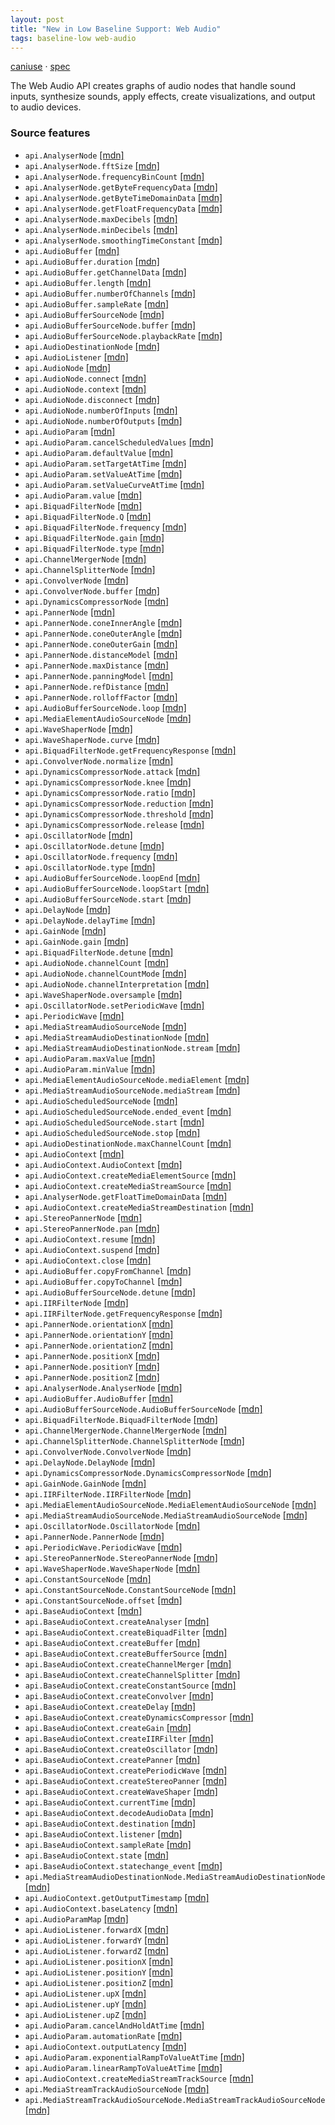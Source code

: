 ```yaml
---
layout: post
title: "New in Low Baseline Support: Web Audio"
tags: baseline-low web-audio
---
```


[caniuse](https://caniuse.com/?search=web-audio) · [spec](https://webaudio.github.io/web-audio-api/)

The Web Audio API creates graphs of audio nodes that handle sound inputs, synthesize sounds, apply effects, create visualizations, and output to audio devices.

### Source features

- ``api.AnalyserNode`` [[mdn]](https://https://developer.mozilla.org/en-US/search?q=api.AnalyserNode)
- ``api.AnalyserNode.fftSize`` [[mdn]](https://https://developer.mozilla.org/en-US/search?q=api.AnalyserNode.fftSize)
- ``api.AnalyserNode.frequencyBinCount`` [[mdn]](https://https://developer.mozilla.org/en-US/search?q=api.AnalyserNode.frequencyBinCount)
- ``api.AnalyserNode.getByteFrequencyData`` [[mdn]](https://https://developer.mozilla.org/en-US/search?q=api.AnalyserNode.getByteFrequencyData)
- ``api.AnalyserNode.getByteTimeDomainData`` [[mdn]](https://https://developer.mozilla.org/en-US/search?q=api.AnalyserNode.getByteTimeDomainData)
- ``api.AnalyserNode.getFloatFrequencyData`` [[mdn]](https://https://developer.mozilla.org/en-US/search?q=api.AnalyserNode.getFloatFrequencyData)
- ``api.AnalyserNode.maxDecibels`` [[mdn]](https://https://developer.mozilla.org/en-US/search?q=api.AnalyserNode.maxDecibels)
- ``api.AnalyserNode.minDecibels`` [[mdn]](https://https://developer.mozilla.org/en-US/search?q=api.AnalyserNode.minDecibels)
- ``api.AnalyserNode.smoothingTimeConstant`` [[mdn]](https://https://developer.mozilla.org/en-US/search?q=api.AnalyserNode.smoothingTimeConstant)
- ``api.AudioBuffer`` [[mdn]](https://https://developer.mozilla.org/en-US/search?q=api.AudioBuffer)
- ``api.AudioBuffer.duration`` [[mdn]](https://https://developer.mozilla.org/en-US/search?q=api.AudioBuffer.duration)
- ``api.AudioBuffer.getChannelData`` [[mdn]](https://https://developer.mozilla.org/en-US/search?q=api.AudioBuffer.getChannelData)
- ``api.AudioBuffer.length`` [[mdn]](https://https://developer.mozilla.org/en-US/search?q=api.AudioBuffer.length)
- ``api.AudioBuffer.numberOfChannels`` [[mdn]](https://https://developer.mozilla.org/en-US/search?q=api.AudioBuffer.numberOfChannels)
- ``api.AudioBuffer.sampleRate`` [[mdn]](https://https://developer.mozilla.org/en-US/search?q=api.AudioBuffer.sampleRate)
- ``api.AudioBufferSourceNode`` [[mdn]](https://https://developer.mozilla.org/en-US/search?q=api.AudioBufferSourceNode)
- ``api.AudioBufferSourceNode.buffer`` [[mdn]](https://https://developer.mozilla.org/en-US/search?q=api.AudioBufferSourceNode.buffer)
- ``api.AudioBufferSourceNode.playbackRate`` [[mdn]](https://https://developer.mozilla.org/en-US/search?q=api.AudioBufferSourceNode.playbackRate)
- ``api.AudioDestinationNode`` [[mdn]](https://https://developer.mozilla.org/en-US/search?q=api.AudioDestinationNode)
- ``api.AudioListener`` [[mdn]](https://https://developer.mozilla.org/en-US/search?q=api.AudioListener)
- ``api.AudioNode`` [[mdn]](https://https://developer.mozilla.org/en-US/search?q=api.AudioNode)
- ``api.AudioNode.connect`` [[mdn]](https://https://developer.mozilla.org/en-US/search?q=api.AudioNode.connect)
- ``api.AudioNode.context`` [[mdn]](https://https://developer.mozilla.org/en-US/search?q=api.AudioNode.context)
- ``api.AudioNode.disconnect`` [[mdn]](https://https://developer.mozilla.org/en-US/search?q=api.AudioNode.disconnect)
- ``api.AudioNode.numberOfInputs`` [[mdn]](https://https://developer.mozilla.org/en-US/search?q=api.AudioNode.numberOfInputs)
- ``api.AudioNode.numberOfOutputs`` [[mdn]](https://https://developer.mozilla.org/en-US/search?q=api.AudioNode.numberOfOutputs)
- ``api.AudioParam`` [[mdn]](https://https://developer.mozilla.org/en-US/search?q=api.AudioParam)
- ``api.AudioParam.cancelScheduledValues`` [[mdn]](https://https://developer.mozilla.org/en-US/search?q=api.AudioParam.cancelScheduledValues)
- ``api.AudioParam.defaultValue`` [[mdn]](https://https://developer.mozilla.org/en-US/search?q=api.AudioParam.defaultValue)
- ``api.AudioParam.setTargetAtTime`` [[mdn]](https://https://developer.mozilla.org/en-US/search?q=api.AudioParam.setTargetAtTime)
- ``api.AudioParam.setValueAtTime`` [[mdn]](https://https://developer.mozilla.org/en-US/search?q=api.AudioParam.setValueAtTime)
- ``api.AudioParam.setValueCurveAtTime`` [[mdn]](https://https://developer.mozilla.org/en-US/search?q=api.AudioParam.setValueCurveAtTime)
- ``api.AudioParam.value`` [[mdn]](https://https://developer.mozilla.org/en-US/search?q=api.AudioParam.value)
- ``api.BiquadFilterNode`` [[mdn]](https://https://developer.mozilla.org/en-US/search?q=api.BiquadFilterNode)
- ``api.BiquadFilterNode.Q`` [[mdn]](https://https://developer.mozilla.org/en-US/search?q=api.BiquadFilterNode.Q)
- ``api.BiquadFilterNode.frequency`` [[mdn]](https://https://developer.mozilla.org/en-US/search?q=api.BiquadFilterNode.frequency)
- ``api.BiquadFilterNode.gain`` [[mdn]](https://https://developer.mozilla.org/en-US/search?q=api.BiquadFilterNode.gain)
- ``api.BiquadFilterNode.type`` [[mdn]](https://https://developer.mozilla.org/en-US/search?q=api.BiquadFilterNode.type)
- ``api.ChannelMergerNode`` [[mdn]](https://https://developer.mozilla.org/en-US/search?q=api.ChannelMergerNode)
- ``api.ChannelSplitterNode`` [[mdn]](https://https://developer.mozilla.org/en-US/search?q=api.ChannelSplitterNode)
- ``api.ConvolverNode`` [[mdn]](https://https://developer.mozilla.org/en-US/search?q=api.ConvolverNode)
- ``api.ConvolverNode.buffer`` [[mdn]](https://https://developer.mozilla.org/en-US/search?q=api.ConvolverNode.buffer)
- ``api.DynamicsCompressorNode`` [[mdn]](https://https://developer.mozilla.org/en-US/search?q=api.DynamicsCompressorNode)
- ``api.PannerNode`` [[mdn]](https://https://developer.mozilla.org/en-US/search?q=api.PannerNode)
- ``api.PannerNode.coneInnerAngle`` [[mdn]](https://https://developer.mozilla.org/en-US/search?q=api.PannerNode.coneInnerAngle)
- ``api.PannerNode.coneOuterAngle`` [[mdn]](https://https://developer.mozilla.org/en-US/search?q=api.PannerNode.coneOuterAngle)
- ``api.PannerNode.coneOuterGain`` [[mdn]](https://https://developer.mozilla.org/en-US/search?q=api.PannerNode.coneOuterGain)
- ``api.PannerNode.distanceModel`` [[mdn]](https://https://developer.mozilla.org/en-US/search?q=api.PannerNode.distanceModel)
- ``api.PannerNode.maxDistance`` [[mdn]](https://https://developer.mozilla.org/en-US/search?q=api.PannerNode.maxDistance)
- ``api.PannerNode.panningModel`` [[mdn]](https://https://developer.mozilla.org/en-US/search?q=api.PannerNode.panningModel)
- ``api.PannerNode.refDistance`` [[mdn]](https://https://developer.mozilla.org/en-US/search?q=api.PannerNode.refDistance)
- ``api.PannerNode.rolloffFactor`` [[mdn]](https://https://developer.mozilla.org/en-US/search?q=api.PannerNode.rolloffFactor)
- ``api.AudioBufferSourceNode.loop`` [[mdn]](https://https://developer.mozilla.org/en-US/search?q=api.AudioBufferSourceNode.loop)
- ``api.MediaElementAudioSourceNode`` [[mdn]](https://https://developer.mozilla.org/en-US/search?q=api.MediaElementAudioSourceNode)
- ``api.WaveShaperNode`` [[mdn]](https://https://developer.mozilla.org/en-US/search?q=api.WaveShaperNode)
- ``api.WaveShaperNode.curve`` [[mdn]](https://https://developer.mozilla.org/en-US/search?q=api.WaveShaperNode.curve)
- ``api.BiquadFilterNode.getFrequencyResponse`` [[mdn]](https://https://developer.mozilla.org/en-US/search?q=api.BiquadFilterNode.getFrequencyResponse)
- ``api.ConvolverNode.normalize`` [[mdn]](https://https://developer.mozilla.org/en-US/search?q=api.ConvolverNode.normalize)
- ``api.DynamicsCompressorNode.attack`` [[mdn]](https://https://developer.mozilla.org/en-US/search?q=api.DynamicsCompressorNode.attack)
- ``api.DynamicsCompressorNode.knee`` [[mdn]](https://https://developer.mozilla.org/en-US/search?q=api.DynamicsCompressorNode.knee)
- ``api.DynamicsCompressorNode.ratio`` [[mdn]](https://https://developer.mozilla.org/en-US/search?q=api.DynamicsCompressorNode.ratio)
- ``api.DynamicsCompressorNode.reduction`` [[mdn]](https://https://developer.mozilla.org/en-US/search?q=api.DynamicsCompressorNode.reduction)
- ``api.DynamicsCompressorNode.threshold`` [[mdn]](https://https://developer.mozilla.org/en-US/search?q=api.DynamicsCompressorNode.threshold)
- ``api.DynamicsCompressorNode.release`` [[mdn]](https://https://developer.mozilla.org/en-US/search?q=api.DynamicsCompressorNode.release)
- ``api.OscillatorNode`` [[mdn]](https://https://developer.mozilla.org/en-US/search?q=api.OscillatorNode)
- ``api.OscillatorNode.detune`` [[mdn]](https://https://developer.mozilla.org/en-US/search?q=api.OscillatorNode.detune)
- ``api.OscillatorNode.frequency`` [[mdn]](https://https://developer.mozilla.org/en-US/search?q=api.OscillatorNode.frequency)
- ``api.OscillatorNode.type`` [[mdn]](https://https://developer.mozilla.org/en-US/search?q=api.OscillatorNode.type)
- ``api.AudioBufferSourceNode.loopEnd`` [[mdn]](https://https://developer.mozilla.org/en-US/search?q=api.AudioBufferSourceNode.loopEnd)
- ``api.AudioBufferSourceNode.loopStart`` [[mdn]](https://https://developer.mozilla.org/en-US/search?q=api.AudioBufferSourceNode.loopStart)
- ``api.AudioBufferSourceNode.start`` [[mdn]](https://https://developer.mozilla.org/en-US/search?q=api.AudioBufferSourceNode.start)
- ``api.DelayNode`` [[mdn]](https://https://developer.mozilla.org/en-US/search?q=api.DelayNode)
- ``api.DelayNode.delayTime`` [[mdn]](https://https://developer.mozilla.org/en-US/search?q=api.DelayNode.delayTime)
- ``api.GainNode`` [[mdn]](https://https://developer.mozilla.org/en-US/search?q=api.GainNode)
- ``api.GainNode.gain`` [[mdn]](https://https://developer.mozilla.org/en-US/search?q=api.GainNode.gain)
- ``api.BiquadFilterNode.detune`` [[mdn]](https://https://developer.mozilla.org/en-US/search?q=api.BiquadFilterNode.detune)
- ``api.AudioNode.channelCount`` [[mdn]](https://https://developer.mozilla.org/en-US/search?q=api.AudioNode.channelCount)
- ``api.AudioNode.channelCountMode`` [[mdn]](https://https://developer.mozilla.org/en-US/search?q=api.AudioNode.channelCountMode)
- ``api.AudioNode.channelInterpretation`` [[mdn]](https://https://developer.mozilla.org/en-US/search?q=api.AudioNode.channelInterpretation)
- ``api.WaveShaperNode.oversample`` [[mdn]](https://https://developer.mozilla.org/en-US/search?q=api.WaveShaperNode.oversample)
- ``api.OscillatorNode.setPeriodicWave`` [[mdn]](https://https://developer.mozilla.org/en-US/search?q=api.OscillatorNode.setPeriodicWave)
- ``api.PeriodicWave`` [[mdn]](https://https://developer.mozilla.org/en-US/search?q=api.PeriodicWave)
- ``api.MediaStreamAudioSourceNode`` [[mdn]](https://https://developer.mozilla.org/en-US/search?q=api.MediaStreamAudioSourceNode)
- ``api.MediaStreamAudioDestinationNode`` [[mdn]](https://https://developer.mozilla.org/en-US/search?q=api.MediaStreamAudioDestinationNode)
- ``api.MediaStreamAudioDestinationNode.stream`` [[mdn]](https://https://developer.mozilla.org/en-US/search?q=api.MediaStreamAudioDestinationNode.stream)
- ``api.AudioParam.maxValue`` [[mdn]](https://https://developer.mozilla.org/en-US/search?q=api.AudioParam.maxValue)
- ``api.AudioParam.minValue`` [[mdn]](https://https://developer.mozilla.org/en-US/search?q=api.AudioParam.minValue)
- ``api.MediaElementAudioSourceNode.mediaElement`` [[mdn]](https://https://developer.mozilla.org/en-US/search?q=api.MediaElementAudioSourceNode.mediaElement)
- ``api.MediaStreamAudioSourceNode.mediaStream`` [[mdn]](https://https://developer.mozilla.org/en-US/search?q=api.MediaStreamAudioSourceNode.mediaStream)
- ``api.AudioScheduledSourceNode`` [[mdn]](https://https://developer.mozilla.org/en-US/search?q=api.AudioScheduledSourceNode)
- ``api.AudioScheduledSourceNode.ended_event`` [[mdn]](https://https://developer.mozilla.org/en-US/search?q=api.AudioScheduledSourceNode.ended_event)
- ``api.AudioScheduledSourceNode.start`` [[mdn]](https://https://developer.mozilla.org/en-US/search?q=api.AudioScheduledSourceNode.start)
- ``api.AudioScheduledSourceNode.stop`` [[mdn]](https://https://developer.mozilla.org/en-US/search?q=api.AudioScheduledSourceNode.stop)
- ``api.AudioDestinationNode.maxChannelCount`` [[mdn]](https://https://developer.mozilla.org/en-US/search?q=api.AudioDestinationNode.maxChannelCount)
- ``api.AudioContext`` [[mdn]](https://https://developer.mozilla.org/en-US/search?q=api.AudioContext)
- ``api.AudioContext.AudioContext`` [[mdn]](https://https://developer.mozilla.org/en-US/search?q=api.AudioContext.AudioContext)
- ``api.AudioContext.createMediaElementSource`` [[mdn]](https://https://developer.mozilla.org/en-US/search?q=api.AudioContext.createMediaElementSource)
- ``api.AudioContext.createMediaStreamSource`` [[mdn]](https://https://developer.mozilla.org/en-US/search?q=api.AudioContext.createMediaStreamSource)
- ``api.AnalyserNode.getFloatTimeDomainData`` [[mdn]](https://https://developer.mozilla.org/en-US/search?q=api.AnalyserNode.getFloatTimeDomainData)
- ``api.AudioContext.createMediaStreamDestination`` [[mdn]](https://https://developer.mozilla.org/en-US/search?q=api.AudioContext.createMediaStreamDestination)
- ``api.StereoPannerNode`` [[mdn]](https://https://developer.mozilla.org/en-US/search?q=api.StereoPannerNode)
- ``api.StereoPannerNode.pan`` [[mdn]](https://https://developer.mozilla.org/en-US/search?q=api.StereoPannerNode.pan)
- ``api.AudioContext.resume`` [[mdn]](https://https://developer.mozilla.org/en-US/search?q=api.AudioContext.resume)
- ``api.AudioContext.suspend`` [[mdn]](https://https://developer.mozilla.org/en-US/search?q=api.AudioContext.suspend)
- ``api.AudioContext.close`` [[mdn]](https://https://developer.mozilla.org/en-US/search?q=api.AudioContext.close)
- ``api.AudioBuffer.copyFromChannel`` [[mdn]](https://https://developer.mozilla.org/en-US/search?q=api.AudioBuffer.copyFromChannel)
- ``api.AudioBuffer.copyToChannel`` [[mdn]](https://https://developer.mozilla.org/en-US/search?q=api.AudioBuffer.copyToChannel)
- ``api.AudioBufferSourceNode.detune`` [[mdn]](https://https://developer.mozilla.org/en-US/search?q=api.AudioBufferSourceNode.detune)
- ``api.IIRFilterNode`` [[mdn]](https://https://developer.mozilla.org/en-US/search?q=api.IIRFilterNode)
- ``api.IIRFilterNode.getFrequencyResponse`` [[mdn]](https://https://developer.mozilla.org/en-US/search?q=api.IIRFilterNode.getFrequencyResponse)
- ``api.PannerNode.orientationX`` [[mdn]](https://https://developer.mozilla.org/en-US/search?q=api.PannerNode.orientationX)
- ``api.PannerNode.orientationY`` [[mdn]](https://https://developer.mozilla.org/en-US/search?q=api.PannerNode.orientationY)
- ``api.PannerNode.orientationZ`` [[mdn]](https://https://developer.mozilla.org/en-US/search?q=api.PannerNode.orientationZ)
- ``api.PannerNode.positionX`` [[mdn]](https://https://developer.mozilla.org/en-US/search?q=api.PannerNode.positionX)
- ``api.PannerNode.positionY`` [[mdn]](https://https://developer.mozilla.org/en-US/search?q=api.PannerNode.positionY)
- ``api.PannerNode.positionZ`` [[mdn]](https://https://developer.mozilla.org/en-US/search?q=api.PannerNode.positionZ)
- ``api.AnalyserNode.AnalyserNode`` [[mdn]](https://https://developer.mozilla.org/en-US/search?q=api.AnalyserNode.AnalyserNode)
- ``api.AudioBuffer.AudioBuffer`` [[mdn]](https://https://developer.mozilla.org/en-US/search?q=api.AudioBuffer.AudioBuffer)
- ``api.AudioBufferSourceNode.AudioBufferSourceNode`` [[mdn]](https://https://developer.mozilla.org/en-US/search?q=api.AudioBufferSourceNode.AudioBufferSourceNode)
- ``api.BiquadFilterNode.BiquadFilterNode`` [[mdn]](https://https://developer.mozilla.org/en-US/search?q=api.BiquadFilterNode.BiquadFilterNode)
- ``api.ChannelMergerNode.ChannelMergerNode`` [[mdn]](https://https://developer.mozilla.org/en-US/search?q=api.ChannelMergerNode.ChannelMergerNode)
- ``api.ChannelSplitterNode.ChannelSplitterNode`` [[mdn]](https://https://developer.mozilla.org/en-US/search?q=api.ChannelSplitterNode.ChannelSplitterNode)
- ``api.ConvolverNode.ConvolverNode`` [[mdn]](https://https://developer.mozilla.org/en-US/search?q=api.ConvolverNode.ConvolverNode)
- ``api.DelayNode.DelayNode`` [[mdn]](https://https://developer.mozilla.org/en-US/search?q=api.DelayNode.DelayNode)
- ``api.DynamicsCompressorNode.DynamicsCompressorNode`` [[mdn]](https://https://developer.mozilla.org/en-US/search?q=api.DynamicsCompressorNode.DynamicsCompressorNode)
- ``api.GainNode.GainNode`` [[mdn]](https://https://developer.mozilla.org/en-US/search?q=api.GainNode.GainNode)
- ``api.IIRFilterNode.IIRFilterNode`` [[mdn]](https://https://developer.mozilla.org/en-US/search?q=api.IIRFilterNode.IIRFilterNode)
- ``api.MediaElementAudioSourceNode.MediaElementAudioSourceNode`` [[mdn]](https://https://developer.mozilla.org/en-US/search?q=api.MediaElementAudioSourceNode.MediaElementAudioSourceNode)
- ``api.MediaStreamAudioSourceNode.MediaStreamAudioSourceNode`` [[mdn]](https://https://developer.mozilla.org/en-US/search?q=api.MediaStreamAudioSourceNode.MediaStreamAudioSourceNode)
- ``api.OscillatorNode.OscillatorNode`` [[mdn]](https://https://developer.mozilla.org/en-US/search?q=api.OscillatorNode.OscillatorNode)
- ``api.PannerNode.PannerNode`` [[mdn]](https://https://developer.mozilla.org/en-US/search?q=api.PannerNode.PannerNode)
- ``api.PeriodicWave.PeriodicWave`` [[mdn]](https://https://developer.mozilla.org/en-US/search?q=api.PeriodicWave.PeriodicWave)
- ``api.StereoPannerNode.StereoPannerNode`` [[mdn]](https://https://developer.mozilla.org/en-US/search?q=api.StereoPannerNode.StereoPannerNode)
- ``api.WaveShaperNode.WaveShaperNode`` [[mdn]](https://https://developer.mozilla.org/en-US/search?q=api.WaveShaperNode.WaveShaperNode)
- ``api.ConstantSourceNode`` [[mdn]](https://https://developer.mozilla.org/en-US/search?q=api.ConstantSourceNode)
- ``api.ConstantSourceNode.ConstantSourceNode`` [[mdn]](https://https://developer.mozilla.org/en-US/search?q=api.ConstantSourceNode.ConstantSourceNode)
- ``api.ConstantSourceNode.offset`` [[mdn]](https://https://developer.mozilla.org/en-US/search?q=api.ConstantSourceNode.offset)
- ``api.BaseAudioContext`` [[mdn]](https://https://developer.mozilla.org/en-US/search?q=api.BaseAudioContext)
- ``api.BaseAudioContext.createAnalyser`` [[mdn]](https://https://developer.mozilla.org/en-US/search?q=api.BaseAudioContext.createAnalyser)
- ``api.BaseAudioContext.createBiquadFilter`` [[mdn]](https://https://developer.mozilla.org/en-US/search?q=api.BaseAudioContext.createBiquadFilter)
- ``api.BaseAudioContext.createBuffer`` [[mdn]](https://https://developer.mozilla.org/en-US/search?q=api.BaseAudioContext.createBuffer)
- ``api.BaseAudioContext.createBufferSource`` [[mdn]](https://https://developer.mozilla.org/en-US/search?q=api.BaseAudioContext.createBufferSource)
- ``api.BaseAudioContext.createChannelMerger`` [[mdn]](https://https://developer.mozilla.org/en-US/search?q=api.BaseAudioContext.createChannelMerger)
- ``api.BaseAudioContext.createChannelSplitter`` [[mdn]](https://https://developer.mozilla.org/en-US/search?q=api.BaseAudioContext.createChannelSplitter)
- ``api.BaseAudioContext.createConstantSource`` [[mdn]](https://https://developer.mozilla.org/en-US/search?q=api.BaseAudioContext.createConstantSource)
- ``api.BaseAudioContext.createConvolver`` [[mdn]](https://https://developer.mozilla.org/en-US/search?q=api.BaseAudioContext.createConvolver)
- ``api.BaseAudioContext.createDelay`` [[mdn]](https://https://developer.mozilla.org/en-US/search?q=api.BaseAudioContext.createDelay)
- ``api.BaseAudioContext.createDynamicsCompressor`` [[mdn]](https://https://developer.mozilla.org/en-US/search?q=api.BaseAudioContext.createDynamicsCompressor)
- ``api.BaseAudioContext.createGain`` [[mdn]](https://https://developer.mozilla.org/en-US/search?q=api.BaseAudioContext.createGain)
- ``api.BaseAudioContext.createIIRFilter`` [[mdn]](https://https://developer.mozilla.org/en-US/search?q=api.BaseAudioContext.createIIRFilter)
- ``api.BaseAudioContext.createOscillator`` [[mdn]](https://https://developer.mozilla.org/en-US/search?q=api.BaseAudioContext.createOscillator)
- ``api.BaseAudioContext.createPanner`` [[mdn]](https://https://developer.mozilla.org/en-US/search?q=api.BaseAudioContext.createPanner)
- ``api.BaseAudioContext.createPeriodicWave`` [[mdn]](https://https://developer.mozilla.org/en-US/search?q=api.BaseAudioContext.createPeriodicWave)
- ``api.BaseAudioContext.createStereoPanner`` [[mdn]](https://https://developer.mozilla.org/en-US/search?q=api.BaseAudioContext.createStereoPanner)
- ``api.BaseAudioContext.createWaveShaper`` [[mdn]](https://https://developer.mozilla.org/en-US/search?q=api.BaseAudioContext.createWaveShaper)
- ``api.BaseAudioContext.currentTime`` [[mdn]](https://https://developer.mozilla.org/en-US/search?q=api.BaseAudioContext.currentTime)
- ``api.BaseAudioContext.decodeAudioData`` [[mdn]](https://https://developer.mozilla.org/en-US/search?q=api.BaseAudioContext.decodeAudioData)
- ``api.BaseAudioContext.destination`` [[mdn]](https://https://developer.mozilla.org/en-US/search?q=api.BaseAudioContext.destination)
- ``api.BaseAudioContext.listener`` [[mdn]](https://https://developer.mozilla.org/en-US/search?q=api.BaseAudioContext.listener)
- ``api.BaseAudioContext.sampleRate`` [[mdn]](https://https://developer.mozilla.org/en-US/search?q=api.BaseAudioContext.sampleRate)
- ``api.BaseAudioContext.state`` [[mdn]](https://https://developer.mozilla.org/en-US/search?q=api.BaseAudioContext.state)
- ``api.BaseAudioContext.statechange_event`` [[mdn]](https://https://developer.mozilla.org/en-US/search?q=api.BaseAudioContext.statechange_event)
- ``api.MediaStreamAudioDestinationNode.MediaStreamAudioDestinationNode`` [[mdn]](https://https://developer.mozilla.org/en-US/search?q=api.MediaStreamAudioDestinationNode.MediaStreamAudioDestinationNode)
- ``api.AudioContext.getOutputTimestamp`` [[mdn]](https://https://developer.mozilla.org/en-US/search?q=api.AudioContext.getOutputTimestamp)
- ``api.AudioContext.baseLatency`` [[mdn]](https://https://developer.mozilla.org/en-US/search?q=api.AudioContext.baseLatency)
- ``api.AudioParamMap`` [[mdn]](https://https://developer.mozilla.org/en-US/search?q=api.AudioParamMap)
- ``api.AudioListener.forwardX`` [[mdn]](https://https://developer.mozilla.org/en-US/search?q=api.AudioListener.forwardX)
- ``api.AudioListener.forwardY`` [[mdn]](https://https://developer.mozilla.org/en-US/search?q=api.AudioListener.forwardY)
- ``api.AudioListener.forwardZ`` [[mdn]](https://https://developer.mozilla.org/en-US/search?q=api.AudioListener.forwardZ)
- ``api.AudioListener.positionX`` [[mdn]](https://https://developer.mozilla.org/en-US/search?q=api.AudioListener.positionX)
- ``api.AudioListener.positionY`` [[mdn]](https://https://developer.mozilla.org/en-US/search?q=api.AudioListener.positionY)
- ``api.AudioListener.positionZ`` [[mdn]](https://https://developer.mozilla.org/en-US/search?q=api.AudioListener.positionZ)
- ``api.AudioListener.upX`` [[mdn]](https://https://developer.mozilla.org/en-US/search?q=api.AudioListener.upX)
- ``api.AudioListener.upY`` [[mdn]](https://https://developer.mozilla.org/en-US/search?q=api.AudioListener.upY)
- ``api.AudioListener.upZ`` [[mdn]](https://https://developer.mozilla.org/en-US/search?q=api.AudioListener.upZ)
- ``api.AudioParam.cancelAndHoldAtTime`` [[mdn]](https://https://developer.mozilla.org/en-US/search?q=api.AudioParam.cancelAndHoldAtTime)
- ``api.AudioParam.automationRate`` [[mdn]](https://https://developer.mozilla.org/en-US/search?q=api.AudioParam.automationRate)
- ``api.AudioContext.outputLatency`` [[mdn]](https://https://developer.mozilla.org/en-US/search?q=api.AudioContext.outputLatency)
- ``api.AudioParam.exponentialRampToValueAtTime`` [[mdn]](https://https://developer.mozilla.org/en-US/search?q=api.AudioParam.exponentialRampToValueAtTime)
- ``api.AudioParam.linearRampToValueAtTime`` [[mdn]](https://https://developer.mozilla.org/en-US/search?q=api.AudioParam.linearRampToValueAtTime)
- ``api.AudioContext.createMediaStreamTrackSource`` [[mdn]](https://https://developer.mozilla.org/en-US/search?q=api.AudioContext.createMediaStreamTrackSource)
- ``api.MediaStreamTrackAudioSourceNode`` [[mdn]](https://https://developer.mozilla.org/en-US/search?q=api.MediaStreamTrackAudioSourceNode)
- ``api.MediaStreamTrackAudioSourceNode.MediaStreamTrackAudioSourceNode`` [[mdn]](https://https://developer.mozilla.org/en-US/search?q=api.MediaStreamTrackAudioSourceNode.MediaStreamTrackAudioSourceNode)
